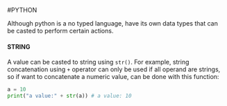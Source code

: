 #PYTHON 


Although python is a no typed language, have its own data types that can be casted to perform certain actions. 


#### STRING

A value can be casted to string using `str()`.
For example, string concatenation using `+` operator can only be used if all operand are strings, so if want to concatenate a numeric value, can be done with this function: 

```PYTHON
a = 10
print("a value:" + str(a)) # a value: 10
```